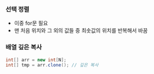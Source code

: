 ### 선택 정렬

- 이중 for문 필요
- 맨 처음 위치와 그 외의 값들 중 최솟값의 위치를 반복해서 바꿈

### 배열 깊은 복사

```java
int[] arr = new int[N];
int[] tmp = arr.clone(); // 깊은 복사
```
